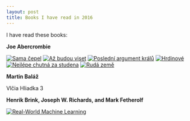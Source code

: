 ```yaml
---
layout: post
title: Books I have read in 2016
---
```


I have read these books:

**Joe Abercrombie**

[![Sama čepel](http://www.legie.info/images/kniha-small/9/9537-11256.jpg)](http://www.legie.info/kniha/9537-sama-cepel)
[![Až budou viset](http://www.legie.info/images/kniha-small/1/11054-1018.jpg)](http://www.legie.info/kniha/11054-az-budou-viset)
[![Poslední argument králů](http://www.legie.info/images/kniha-small/1/11369-2278.jpg)](http://www.legie.info/kniha/11369-posledni-argument-kralu)
[![Hrdinové](http://www.legie.info/images/kniha-small/1/13218-14297.jpg)](http://www.legie.info/kniha/13218-hrdinove)
[![Nejlépe chutná za studena](http://www.legie.info/images/kniha-small/1/12058-12363.jpg)](http://www.legie.info/kniha/12058-nejlepe-chutna-za-studena)
[![Rudá země](http://www.legie.info/images/kniha-small/1/14977-16870.jpg)](http://www.legie.info/kniha/14977-ruda-zeme)

**Martin Baláž**

Vlčia Hliadka 3


**Henrik Brink, Joseph W. Richards, and Mark Fetherolf**

[![Real-World Machine Learning](http://i.imgur.com/TZd6eie.png)](https://www.manning.com/books/real-world-machine-learning)

<!---
![_config.yml]({{ site.baseurl }}/images/config.png)
--->
